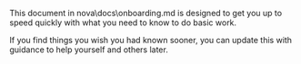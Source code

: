 This document in nova\docs\onboarding.md is designed to get you up to speed
quickly with what you need to know to do basic work.

If you find things you wish you had known sooner, you can update this with
guidance to help yourself and others later.
